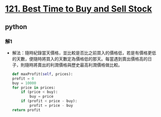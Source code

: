 # [121. Best Time to Buy and Sell Stock](https://leetcode.com/problems/best-time-to-buy-and-sell-stock/)
## python
### 解1
* 解法：隨時紀錄當天價格，並比較是否比之前買入的價格低，若是有價格更低的天數，便隨時將買入的天數定為價格低的那天。每當遇到賣出價格高的日子，則隨時將賣出的利潤價格與歷史最高利潤價格做比較。
    ```python
    def maxProfit(self, prices):
    profit = 0
    buy = 10000
    for price in prices:
        if (price < buy): 
            buy = price
        if (profit < price - buy): 
            profit = price - buy
    return profit
    ```